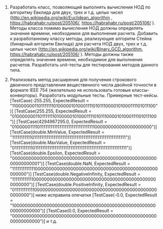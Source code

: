 1. Разработать класс, позволяющий выполнять вычисления НОД по алгоритму
Евклида для двух, трех и т.д. целых чисел
(http://en.wikipedia.org/wiki/Euclidean_algorithm , https://habrahabr.ru/post/205106/,
https://habrahabr.ru/post/205106/ ). Методы класса помимо вычисления НОД
должны определять значение времени, необходимое для выполнения расчета.
Добавить к разработанному классу методы, реализующие алгоритм Стейна
(бинарный алгоритм Евклида) для расчета НОД двух, трех и т.д. целых чисел
(http://en.wikipedia.org/wiki/Binary_GCD_algorithm,
https://habrahabr.ru/post/205106/ ). Методы должны также определять значение
времени, необходимое для выполнения расчетов. Разработать unit-тесты для
тестирования методов данного типа.


2. Реализовать метод расширения для получения строкового двоичного
представления вещественного числа двойной точности в формате IEEE 754
(желательно не использовать готовые классы-конверторы). Разработать
модульные тесты.
Примерные тест-кейсы.
[TestCase(-255.255, ExpectedResult =
&quot;1100000001101111111010000010100011110101110000101000111101011100&quot;)]
[TestCase(255.255, ExpectedResult =
&quot;0100000001101111111010000010100011110101110000101000111101011100&quot;)]
[TestCase(4294967295.0, ExpectedResult =
&quot;0100000111101111111111111111111111111111111000000000000000000000&quot;)]
[TestCase(double.MinValue, ExpectedResult =
&quot;1111111111101111111111111111111111111111111111111111111111111111&quot;)]
[TestCase(double.MaxValue, ExpectedResult =
&quot;0111111111101111111111111111111111111111111111111111111111111111&quot;)]
[TestCase(double.Epsilon, ExpectedResult =
&quot;0000000000000000000000000000000000000000000000000000000000000001&quot;)]
[TestCase(double.NaN, ExpectedResult =
&quot;1111111111111000000000000000000000000000000000000000000000000000&quot;)]
[TestCase(double.NegativeInfinity, ExpectedResult =
&quot;1111111111110000000000000000000000000000000000000000000000000000&quot;)]
[TestCase(double.PositiveInfinity, ExpectedResult =
&quot;0111111111110000000000000000000000000000000000000000000000000000&quot;)]
ниже исправила опечатки
[TestCase(-0.0, ExpectedResult =
&quot;1000000000000000000000000000000000000000000000000000000000000000&quot;)]
[TestCase(0.0, ExpectedResult =
&quot;0000000000000000000000000000000000000000000000000000000000000000&quot;)]
и т.д.
